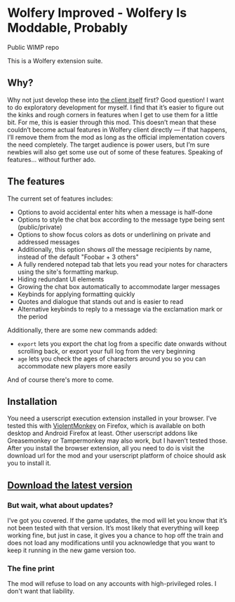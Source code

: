 # Wolfery Improved - Wolfery Is Moddable, Probably
Public WIMP repo

This is a Wolfery extension suite.

## Why?

Why not just develop these into [the client itself](https://github.com/mucklet/mucklet-client) first? Good question! I want to do exploratory
development for myself. I find that it’s easier to figure out the kinks and rough corners in
features when I get to use them for a little bit. For me, this is easier through this mod. This
doesn’t mean that these couldn’t become actual features in Wolfery client directly — if that
happens, I’ll remove them from the mod as long as the official implementation covers the need
completely.
The target audience is power users, but I’m sure newbies will also get some use out of some of
these features. Speaking of features... without further ado.

## The features
The current set of features includes:
- Options to avoid accidental enter hits when a message is half-done
- Options to style the chat box according to the message type being sent (public/private)
- Options to show focus colors as dots or underlining on private and addressed messages
-   Additionally, this option shows _all_ the message recipients by name, instead of the default "Foobar + 3 others"
- A fully rendered notepad tab that lets you read your notes for characters using the site's formatting markup.
- Hiding redundant UI elements
- Growing the chat box automatically to accommodate larger messages
- Keybinds for applying formatting quickly
- Quotes and dialogue that stands out and is easier to read
- Alternative keybinds to reply to a message via the exclamation mark or the period

Additionally, there are some new commands added:
- `export` lets you export the chat log from a specific date onwards without scrolling back, or export your full log from the very beginning
- `age` lets you check the ages of characters around you so you can accommodate new players more easily

And of course there's more to come.

## Installation
You need a userscript execution extension installed in your browser. I’ve tested this with
[ViolentMonkey](https://violentmonkey.github.io/get-it/) on Firefox, which is available on both desktop and Android Firefox at least.
Other userscript addons like Greasemonkey or Tampermonkey may also work, but I haven’t tested those.
After you install the browser extension, all you need to do is visit the download url for the mod
and your userscript platform of choice should ask you to install it.

## [Download the latest version](https://github.com/ItsAKelmi/wimp/releases/latest/download/wolfery-improved.user.js)

### But wait, what about updates?
I’ve got you covered. If the game updates, the mod will let you know that it’s not been tested
with that version. It’s most likely that everything will keep working fine, but just in case, it gives
you a chance to hop off the train and does not load any modifications until you acknowledge
that you want to keep it running in the new game version too.

### The fine print
The mod will refuse to load on any accounts with high-privileged roles. I don't want that liability.
